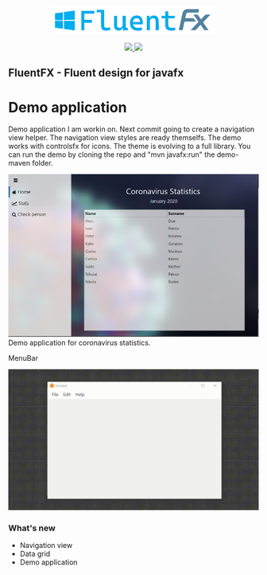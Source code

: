 <p align="center">
    <img src="./logo.png"/>
</div>

<p align="center">
    <a href="LICENSE">
      <img src="https://img.shields.io/badge/License-MIT-yellow.svg">
    </a>
    <a href="LICENSE">
      <img src="https://badges.frapsoft.com/os/v1/open-source.svg?v=102">
    </a>
</p>

## FluentFX - Fluent design for javafx

# Demo application

Demo application I am workin on. Next commit going to create a navigation view helper. The navigation view styles are ready themselfs. The demo works with controlsfx for icons. The theme is evolving to a full library. You can run the demo by cloning the repo and "mvn javafx:run" the demo-maven folder.

<img src="./demo-covid.PNG"/>
Demo application for coronavirus statistics.

MenuBar

![Gif](https://github.com/Ivan-Kalatchev/FluentFX/blob/master/menu.gif?raw=true)

### What's new

<ul>
<li>Navigation view</li>
<li>Data grid</li>
<li>Demo application</li>
</ul>
